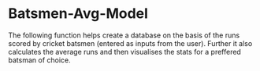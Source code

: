 # Batsmen-Avg-Model
The following function helps create a database on the basis of the runs scored by cricket batsmen (entered as inputs from the user). Further it also calculates the average runs and then visualises the stats for a preffered batsman of choice.
